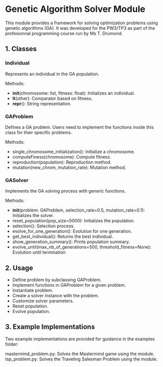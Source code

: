 # Genetic Algorithm Solver Module

This module provides a framework for solving optimization problems using genetic algorithms (GA). It was developed for the PW3/TP3 as part of the profesionnal programming course run by Ms T. Drumond.


## 1. Classes

### Individual

Represents an individual in the GA population.

Methods:
* __init__(chromosome: list, fitness: float): Initializes an individual.
* __lt__(other): Comparator based on fitness.
* __repr__(): String representation.

### GAProblem

Defines a GA problem. Users need to implement the functions inside this class  for their specific problems.

Methods:
* single_chromosome_initialization(): Initialize a chromosome.
* computeFiness(chromosome): Compute fitness.
* reproduction(population): Reproduction method.
* mutation(new_chrom, mutation_rate): Mutation method.

### GASolver

Implements the GA solving process with generic functions.

Methods:
* __init__(problem: GAProblem, selection_rate=0.5, mutation_rate=0.1): Initializes the solver.
* reset_population(pop_size=5000): Initializes the population.
* selection(): Selection process.
* evolve_for_one_generation(): Evolution for one generation.
* get_best_individual(): Returns the best individual.
* show_generation_summary(): Prints population summary.
* evolve_until(max_nb_of_generations=500, threshold_fitness=None): Evolution until termination

## 2. Usage

* Define problem by subclassing GAProblem.
* Implement functions in GAProblem for a given problem.
* Instantiate problem.
* Create a solver instance with the problem.
* Customize solver parameters.
* Reset population.
* Evolve population.


## 3. Example Implementations

Two example implementations are provided for guidance in the examples folder:

mastermind_problem.py: Solves the Mastermind game using the module.
tsp_problem.py: Solves the Traveling Salesman Problem using the module.
